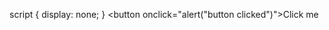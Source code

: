 script {
            display: none;
                    }
                        </style>
                        <body>
                            <button onclick="alert("button clicked")">Click me</button>
                            </body>
